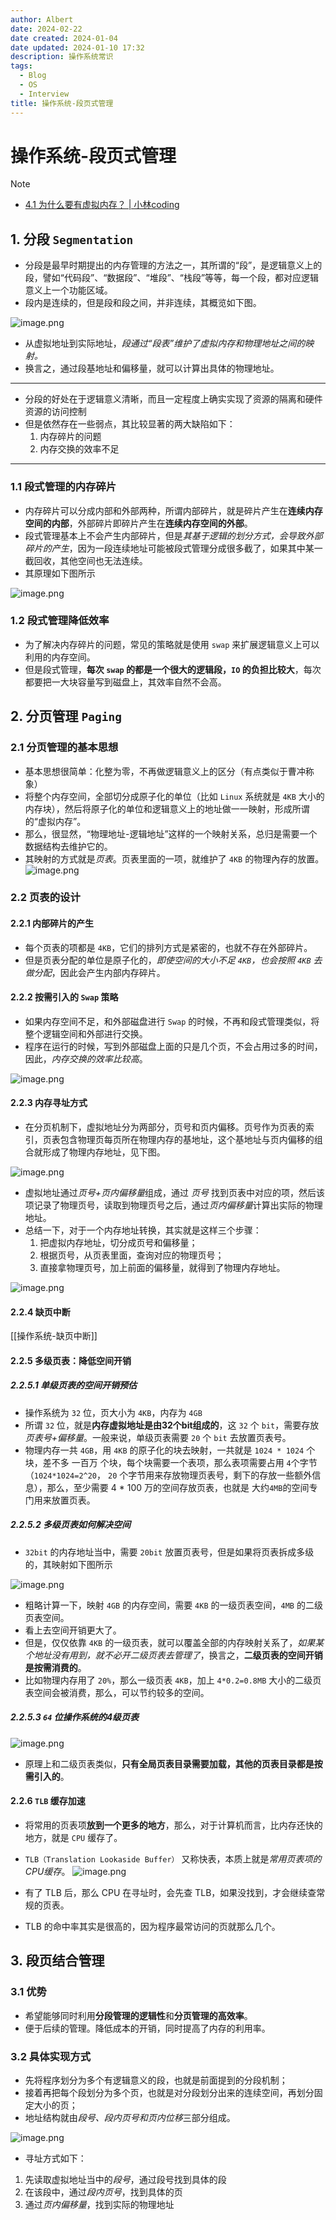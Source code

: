 ```yaml
---
author: Albert
date: 2024-02-22
date created: 2024-01-04
date updated: 2024-01-10 17:32
description: 操作系统常识
tags:
  - Blog
  - OS
  - Interview
title: 操作系统-段页式管理
---
```


# 操作系统-段页式管理

> [!note]
>
> - [4.1 为什么要有虚拟内存？ | 小林coding](https://xiaolincoding.com/os/3_memory/vmem.html#%E5%86%85%E5%AD%98%E5%88%86%E9%A1%B5)

## 1. 分段 `Segmentation`

- 分段是最早时期提出的内存管理的方法之一，其所谓的“段”，是逻辑意义上的段，譬如“代码段”、“数据段”、“堆段”、“栈段”等等，每一个段，都对应逻辑意义上一个功能区域。
- 段内是连续的，但是段和段之间，并非连续，其概览如下图。

![image.png](https://img-20221128.oss-cn-shanghai.aliyuncs.com/img-2023-05/20240104152209.png)

- 从虚拟地址到实际地址，_段通过“段表”维护了虚拟内存和物理地址之间的映射。_
- 换言之，通过段基地址和偏移量，就可以计算出具体的物理地址。

---

- 分段的好处在于逻辑意义清晰，而且一定程度上确实实现了资源的隔离和硬件资源的访问控制
- 但是依然存在一些弱点，其比较显著的两大缺陷如下：
  1. 内存碎片的问题
  2. 内存交换的效率不足

---

### 1.1 段式管理的内存碎片

- 内存碎片可以分成内部和外部两种，所谓内部碎片，就是碎片产生在**连续内存空间的内部**，外部碎片即碎片产生在**连续内存空间的外部**。
- 段式管理基本上不会产生内部碎片，但是*其基于逻辑的划分方式，会导致外部碎片的产生*，因为一段连续地址可能被段式管理分成很多截了，如果其中某一截回收，其他空间也无法连续。
- 其原理如下图所示

![image.png](https://img-20221128.oss-cn-shanghai.aliyuncs.com/img-2023-05/20240110164204.png)

### 1.2 段式管理降低效率

- 为了解决内存碎片的问题，常见的策略就是使用 `swap` 来扩展逻辑意义上可以利用的内存空间。
- 但是段式管理，**每次 `swap` 的都是一个很大的逻辑段，`IO` 的负担比较大**，每次都要把一大块容量写到磁盘上，其效率自然不会高。

## 2. 分页管理 `Paging`

### 2.1 分页管理的基本思想

- 基本思想很简单：化整为零，不再做逻辑意义上的区分（有点类似于曹冲称象）
- 将整个内存空间，全部切分成原子化的单位（比如 `Linux` 系统就是 `4KB` 大小的内存块），然后将原子化的单位和逻辑意义上的地址做一一映射，形成所谓的“虚拟内存”。
- 那么，很显然，“物理地址-逻辑地址”这样的一个映射关系，总归是需要一个数据结构去维护它的。
- 其映射的方式就是*页表*。页表里面的一项，就维护了 `4KB` 的物理內存的放置。
  ![image.png](https://img-20221128.oss-cn-shanghai.aliyuncs.com/img-2023-05/20240110165025.png)

### 2.2 页表的设计

#### 2.2.1 内部碎片的产生

- 每个页表的项都是 `4KB`，它们的排列方式是紧密的，也就不存在外部碎片。
- 但是页表分配的单位是原子化的，_即使空间的大小不足 `4KB`，也会按照 `4KB` 去做分配_，因此会产生内部内存碎片。

#### 2.2.2 按需引入的 `Swap` 策略

- 如果内存空间不足，和外部磁盘进行 `Swap` 的时候，不再和段式管理类似，将整个逻辑空间和外部进行交换。
- 程序在运行的时候，写到外部磁盘上面的只是几个页，不会占用过多的时间，因此，_内存交换的效率比较高_。

![image.png](https://img-20221128.oss-cn-shanghai.aliyuncs.com/img-2023-05/20240110170301.png)

#### 2.2.3 内存寻址方式

- 在分页机制下，虚拟地址分为两部分，页号和页内偏移。页号作为页表的索引，页表包含物理页每页所在物理内存的基地址，这个基地址与页内偏移的组合就形成了物理内存地址，见下图。

![image.png](https://img-20221128.oss-cn-shanghai.aliyuncs.com/img-2023-05/20240110170612.png)

- 虚拟地址通过*页号+页内偏移量*组成，通过 _页号_ 找到页表中对应的项，然后该项记录了物理页号，读取到物理页号之后，通过*页内偏移量*计算出实际的物理地址。
- 总结一下，对于一个内存地址转换，其实就是这样三个步骤：
  1. 把虚拟内存地址，切分成页号和偏移量；
  2. 根据页号，从页表里面，查询对应的物理页号；
  3. 直接拿物理页号，加上前面的偏移量，就得到了物理内存地址。

![image.png](https://img-20221128.oss-cn-shanghai.aliyuncs.com/img-2023-05/20240110170749.png)

#### 2.2.4 缺页中断

[[操作系统-缺页中断]]

#### 2.2.5 多级页表：降低空间开销

##### 2.2.5.1 单级页表的空间开销预估

- 操作系统为 `32` 位，页大小为 `4KB`，内存为 `4GB`
- 所谓 `32` 位，就是**内存虚拟地址是由32个bit组成的**，这 `32` 个 `bit`，需要存放*页表号+偏移量*。一般来说，单级页表需要 `20` 个 `bit` 去放置页表号。
- 物理内存一共 `4GB`，用 `4KB` 的原子化的块去映射，一共就是 `1024 * 1024` 个块，差不多 一百万 个块，每个块需要一个表项，那么表项需要占用 `4`个字节（`1024*1024=2^20`， `20` 个字节用来存放物理页表号，剩下的存放一些额外信息），那么，至少需要 4 \* 100 万的空间存放页表，也就是 大约`4MB`的空间专门用来放置页表。

##### 2.2.5.2 多级页表如何解决空间

- `32bit` 的内存地址当中，需要 `20bit` 放置页表号，但是如果将页表拆成多级的，其映射如下图所示

![image.png](https://img-20221128.oss-cn-shanghai.aliyuncs.com/img-2023-05/20240110172144.png)

- 粗略计算一下，映射 `4GB` 的内存空间，需要 `4KB` 的一级页表空间，`4MB` 的二级页表空间。
- 看上去空间开销更大了。
- 但是，仅仅依靠 `4KB` 的一级页表，就可以覆盖全部的内存映射关系了，_如果某个地址没有用到，就不必开二级页表去管理了_，换言之，**二级页表的空间开销是按需消费的**。
- 比如物理内存用了 `20%`，那么一级页表 `4KB`，加上 `4*0.2=0.8MB` 大小的二级页表空间会被消费，那么，可以节约较多的空间。

##### 2.2.5.3 `64` 位操作系统的4级页表

![image.png](https://img-20221128.oss-cn-shanghai.aliyuncs.com/img-2023-05/20240110172527.png)

- 原理上和二级页表类似，**只有全局页表目录需要加载，其他的页表目录都是按需引入的**。

#### 2.2.6 `TLB` 缓存加速

- 将常用的页表项**放到一个更多的地方**，那么，对于计算机而言，比内存还快的地方，就是 `CPU` 缓存了。
- `TLB（Translation Lookaside Buffer）` 又称快表，本质上就是*常用页表项的 CPU缓存*。
  ![image.png](https://img-20221128.oss-cn-shanghai.aliyuncs.com/img-2023-05/20240110173002.png)

- 有了 TLB 后，那么 CPU 在寻址时，会先查 TLB，如果没找到，才会继续查常规的页表。
- TLB 的命中率其实是很高的，因为程序最常访问的页就那么几个。

## 3. 段页结合管理

### 3.1 优势

- 希望能够同时利用**分段管理的逻辑性**和**分页管理的高效率**。
- 便于后续的管理。降低成本的开销，同时提高了内存的利用率。

### 3.2 具体实现方式

- 先将程序划分为多个有逻辑意义的段，也就是前面提到的分段机制；
- 接着再把每个段划分为多个页，也就是对分段划分出来的连续空间，再划分固定大小的页；
- 地址结构就由*段号、段内页号和页内位移*三部分组成。

![image.png](https://img-20221128.oss-cn-shanghai.aliyuncs.com/img-2023-05/20240110173223.png)

- 寻址方式如下：

1. 先读取虚拟地址当中的*段号*，通过段号找到具体的段
2. 在该段中，通过*段内页号*，找到具体的页
3. 通过*页内偏移量*，找到实际的物理地址
